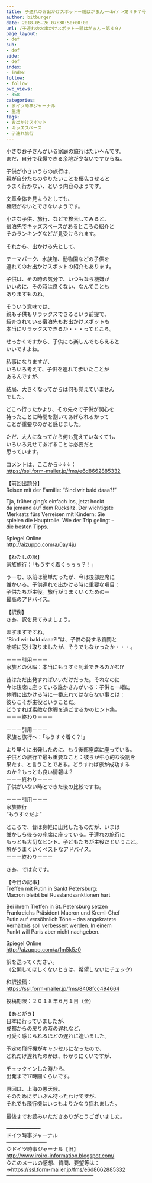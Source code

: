 ```yaml
---
title: 子連れのお出かけスポット－親はがまん－<br/ >第４９７号
author: bitburger
date: 2018-05-26 07:30:50+00:00
url: /子連れのお出かけスポット－親はがまん－第４９/
page_layout:
- def
sub:
- def
side:
- def
index:
- index
follow:
- follow
pvc_views:
- 358
categories:
- ドイツ時事ジャーナル
- 生活
tags:
- お出かけスポット
- キッズスペース
- 子連れ旅行
---
```

小さなお子さんがいる家庭の旅行はたいへんです。  
まだ、自分で我慢できる余地が少ないですからね。

子供が小さいうちの旅行は、  
親が自分たちのやりたいことを優先させると  
うまく行かない、という内容のようです。

文章全体を見ようとしても、  
権限がないとできないようです。

小さな子供、旅行、などで検索してみると、  
宿泊先でキッズスペースがあるところの紹介と  
そのランキングなどが見受けられます。

それから、出かける先として、

テーマパーク、水族館、動物園などの子供を  
連れてのお出かけスポットの紹介もあります。

子供は、その時の気分で、いつもなら機嫌が  
いいのに、その時は良くない、なんてことも  
ありますものね。

そういう意味では、  
親も子供もリラックスできるという前提で、  
紹介されている宿泊先もお出かけスポットも  
本当にリラックスできるか・・・ってところ。

せっかくですから、子供にも楽しんでもらえると  
いいですよね。

私事になりますが、  
いろいろ考えて、子供を連れて歩いたことが  
あるんですが、

結局、大きくなってからは何も覚えていません  
でした。

どこへ行ったかより、その先々で子供が関心を  
持ったことに時間を割いてあげられるかって  
ことが重要なのかと感じました。

ただ、大人になってから何も覚えていなくても、  
いろいろ見せてあげることは必要だと  
思っています。

  
コメントは、ここから↓↓↓：  
<https://ssl.form-mailer.jp/fms/e6d8662885332>

  
【前回出題分】  
Reisen mit der Familie: &#8220;Sind wir bald daaa?!&#8221;

Tja, früher ging&#8217;s einfach los, jetzt hockt  
da jemand auf dem Rücksitz. Der wichtigste  
Merksatz fürs Verreisen mit Kindern: Sie  
spielen die Hauptrolle. Wie der Trip gelingt &#8211;  
die besten Tipps.

Spiegel Online  
<http://aizuppo.com/a/0ay4ju>

  
【わたしの訳】  
家族旅行：「もうすぐ着くぅぅぅ？！」

うーむ、以前は簡単だったが、今は後部座席に  
誰かいる。子供連れで出かける時に重要な項目：  
子供たちが主役。旅行がうまくいくための－  
最高のアドバイス。

【訳例】  
さあ、訳を見てみましょう。

まずまずですね。  
&#8220;Sind wir bald daaa?!&#8221;は、子供の発する質問と  
咄嗟に受け取りましたが、そうでもなかったか・・・。

－－－引用－－－  
家族との休暇：本当にもうすぐ到着できるのかな!?

昔はただ出発すればいいだけだった。それなのに  
今は後席に座っている誰かさんがいる：子供と一緒に  
休暇に出かける時に一番忘れてはならない事とは：  
彼らこそが主役ということだ。  
どうすれば素敵な休暇を過ごせるかのヒント集。  
－－－終わり－－－

  
－－－引用－－－  
家族と旅行へ：「もうすぐ着く？!」

より早くに出発したのに、もう後部座席に座っている。  
子供との旅行で最も重要なこと：彼らが中心的な役割を  
果たす、と言うことである。どうすれば旅が成功する  
のか？もっとも良い情報は？  
－－－終わり－－－  
子供がいない時とできた後の比較ですね。

－－－引用－－－  
家族旅行  
“もうすぐだよ”

ところで、昔は身軽に出発したものだが、いまは  
誰かしら後ろの座席に座っている。子連れの旅行に  
もっとも大切なヒント。子どもたちが主役だということ。  
旅がうまくいくベストなアドバイス。  
－－－終わり－－－

  
さあ、では次です。

【今日の記事】  
Treffen mit Putin in Sankt Petersburg:  
Macron bleibt bei Russlandsanktionen hart

Bei ihrem Treffen in St. Petersburg setzen  
Frankreichs Präsident Macron und Kreml-Chef  
Putin auf versöhnlich Töne &#8211; das angekratzte  
Verhältnis soll verbessert werden. In einem  
Punkt will Paris aber nicht nachgeben.

Spiegel Online  
<http://aizuppo.com/a/1m5k5z0>

訳を送ってください。  
（公開してほしくないときは、希望しないにチェック）

和訳投稿：  
 <https://ssl.form-mailer.jp/fms/8408fcc494664>

投稿期限：２０１８年６月１日（金）

  
【あとがき】  
日本に行っていましたが、  
成都からの戻りの時の遅れなど、  
可愛く感じられるほどの遅れに逢いました。

予定の飛行機がキャンセルになったので、  
どれだけ遅れたのかは、わかりにくいですが、

チェックインした時から、  
出発まで17時間くらいです。

原因は、上海の悪天候。  
そのためにずいぶん待ったわけですが、  
それでも飛行機はいつもよりかなり揺れました。

  
最後までお読みいただきありがとうございました。

  
━━━━━━━━━━━  
ドイツ時事ジャーナル  
───────────  
◇ドイツ時事ジャーナル【旧】  
<http://www.iroiro-information.blogspot.com/>  
◇このメールの感想、質問、要望等は：  
-><https://ssl.form-mailer.jp/fms/e6d8662885332>  
━━━━━━━━━━━━━━━━━━━━━━━━━━━━